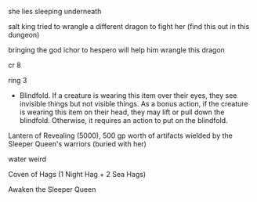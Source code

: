 she lies sleeping underneath 

salt king tried to wrangle a different dragon to fight her (find this out in this dungeon)

bringing the god ichor to hespero will help him wrangle this dragon 

cr 8

ring 3


- Blindfold. If a creature is wearing this item over their eyes, they see invisible things but not visible things. As a bonus action, if the creature is wearing this item on their head, they may lift or pull down the blindfold. Otherwise, it requires an action to put on the blindfold. 


Lantern of Revealing (5000), 500 gp worth of artifacts wielded by the Sleeper Queen's warriors (buried with her)


water weird


Coven of Hags (1 Night Hag + 2 Sea Hags)


Awaken the Sleeper Queen